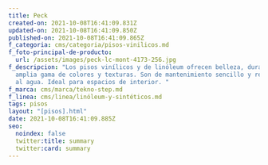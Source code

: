 ```yaml
---
title: Peck
created-on: 2021-10-08T16:41:09.831Z
updated-on: 2021-10-08T16:41:09.850Z
published-on: 2021-10-08T16:41:09.865Z
f_categoria: cms/categoria/pisos-vinilicos.md
f_foto-principal-de-producto:
  url: /assets/images/peck-lc-mont-4173-256.jpg
f_descripcion: "Los pisos vinílicos y de linóleum ofrecen belleza, durabilidad y
  amplia gama de colores y texturas. Son de mantenimiento sencillo y resistentes
  al agua. Ideal para espacios de interior. "
f_marca: cms/marca/tekno-step.md
f_linea: cms/linea/linóleum-y-sintéticos.md
tags: pisos
layout: "[pisos].html"
date: 2021-10-08T16:41:09.885Z
seo:
  noindex: false
  twitter:title: summary
  twitter:card: summary
---
```

